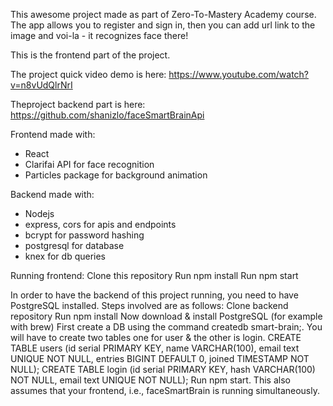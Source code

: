 This awesome project made as part of Zero-To-Mastery Academy course.
The app allows you to register and sign in, then you can add url link to the image and voi-la - it recognizes face there!

This is the frontend part of the project.

The project quick video demo is here: https://www.youtube.com/watch?v=n8vUdQlrNrI

Theproject backend part is here: https://github.com/shanizlo/faceSmartBrainApi

Frontend made with:
* React
* Clarifai API for face recognition
* Particles package for background animation

Backend made with:
* Nodejs
* express, cors for apis and endpoints
* bcrypt for password hashing
* postgresql for database
* knex for db queries

Running frontend:
Clone this repository
Run npm install
Run npm start

In order to have the backend of this project running, you need to have PostgreSQL installed. Steps involved are as follows:
Clone backend repository
Run npm install
Now download & install PostgreSQL (for example with brew)
First create a DB using the command createdb smart-brain;.
You will have to create two tables one for user & the other is login.
CREATE TABLE users (id serial PRIMARY KEY, name VARCHAR(100), email text UNIQUE NOT NULL, entries BIGINT DEFAULT 0, joined TIMESTAMP NOT NULL);
CREATE TABLE login (id serial PRIMARY KEY, hash VARCHAR(100) NOT NULL, email text UNIQUE NOT NULL);
Run npm start. This also assumes that your frontend, i.e., faceSmartBrain is running simultaneously.
